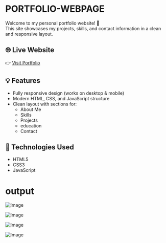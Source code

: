# PORTFOLIO-WEBPAGE

Welcome to my personal portfolio website! 🎨  
This site showcases my projects, skills, and contact information in a clean and responsive layout.


## 🌐 Live Website

👉 [Visit Portfolio](https://ayushi-prajapati2005.github.io/PORTFOLIO-WEBPAGE/)

## 💡 Features

- Fully responsive design (works on desktop & mobile)
- Modern HTML, CSS, and JavaScript structure
- Clean layout with sections for:
  - About Me
  - Skills
  - Projects
  - education
  - Contact

## 🚀 Technologies Used

- HTML5
- CSS3
- JavaScript

# output

![Image](https://github.com/user-attachments/assets/9c36b610-0d41-46b5-85c3-1a89c2f7c679)

![Image](https://github.com/user-attachments/assets/e425aca0-4e58-4166-aeb7-824575c71f7f)

![Image](https://github.com/user-attachments/assets/64aacf73-a878-4121-9bcd-436b265f83e2)

![Image](https://github.com/user-attachments/assets/95da07af-2384-4232-9ea8-0fa0a0f83d36)


